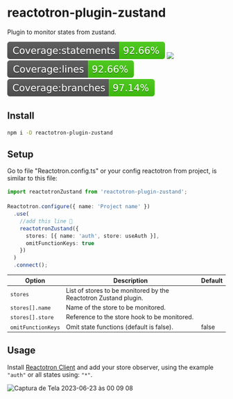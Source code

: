 # reactotron-plugin-zustand

Plugin to monitor states from zustand.

![](./docs/badge-statements.svg) ![](./docs/badge-functions.svg) ![](./docs/badge-lines.svg) ![](./docs/badge-branches.svg)

## Install

```bash
npm i -D reactotron-plugin-zustand
```

## Setup

Go to file "Reactotron.config.ts" or your config reactotron from project, is similar to this file:

```ts
import reactotronZustand from 'reactotron-plugin-zustand';

Reactotron.configure({ name: 'Project name' })
  .use(
    //add this line 🙌
    reactotronZustand({
      stores: [{ name: 'auth', store: useAuth }],
      omitFunctionKeys: true
    })
  )
  .connect();
```

| Option             | Description                                                      | Default |
| ------------------ | ---------------------------------------------------------------- | ------- |
| `stores`           | List of stores to be monitored by the Reactotron Zustand plugin. |         |
| `stores[].name`    | Name of the store to be monitored.                               |         |
| `stores[].store`   | Reference to the store hook to be monitored.                     |         |
| `omitFunctionKeys` | Omit state functions (default is false).                         | false   |

## Usage

Install [Reactotron Client](https://github.com/infinitered/reactotron/tree/master) and add your store observer, using the example `"auth"` or all states using: `"*"`.

<img width="602" alt="Captura de Tela 2023-06-23 às 00 09 08" src="https://raw.githubusercontent.com/joalisonpereira/reactotron-plugin-zustand/master/docs/tron2.png">
